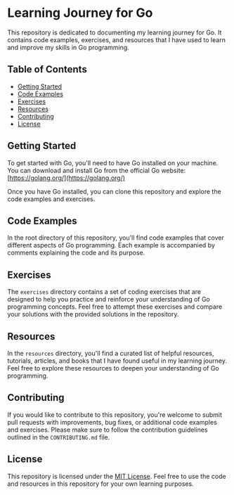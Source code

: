# Learning Journey for Go

This repository is dedicated to documenting my learning journey for Go. It contains code examples, exercises, and resources that I have used to learn and improve my skills in Go programming.

## Table of Contents

- [Getting Started](#getting-started)
- [Code Examples](#code-examples)
- [Exercises](#exercises)
- [Resources](#resources)
- [Contributing](#contributing)
- [License](#license)

## Getting Started

To get started with Go, you'll need to have Go installed on your machine. You can download and install Go from the official Go website: [https://golang.org/](https://golang.org/)

Once you have Go installed, you can clone this repository and explore the code examples and exercises.

## Code Examples

In the root directory of this repository, you'll find code examples that cover different aspects of Go programming. Each example is accompanied by comments explaining the code and its purpose.

## Exercises

The `exercises` directory contains a set of coding exercises that are designed to help you practice and reinforce your understanding of Go programming concepts. Feel free to attempt these exercises and compare your solutions with the provided solutions in the repository.

## Resources

In the `resources` directory, you'll find a curated list of helpful resources, tutorials, articles, and books that I have found useful in my learning journey. Feel free to explore these resources to deepen your understanding of Go programming.

## Contributing

If you would like to contribute to this repository, you're welcome to submit pull requests with improvements, bug fixes, or additional code examples and exercises. Please make sure to follow the contribution guidelines outlined in the `CONTRIBUTING.md` file.

## License

This repository is licensed under the [MIT License](LICENSE). Feel free to use the code and resources in this repository for your own learning purposes.
